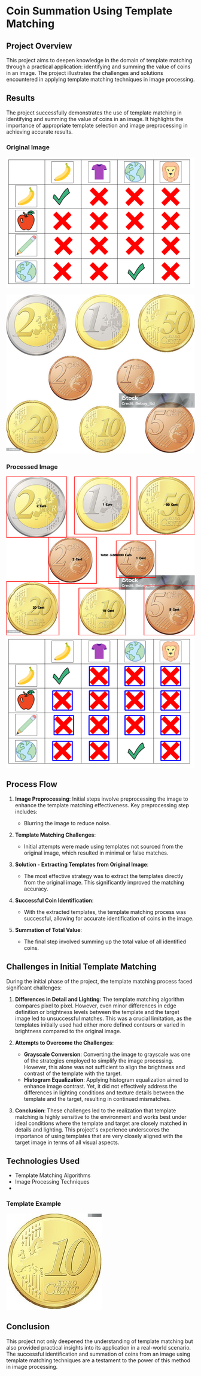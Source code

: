 # Coin Summation Using Template Matching

## Project Overview
This project aims to deepen knowledge in the domain of template matching through a practical application: identifying and summing the value of coins in an image. The project illustrates the challenges and solutions encountered in applying template matching techniques in image processing.


## Results
The project successfully demonstrates the use of template matching in identifying and summing the value of coins in an image. It highlights the importance of appropriate template selection and image preprocessing in achieving accurate results.

### Original Image
![Processed Image with Identified Cross](https://github.com/ange-nguetsop/TemplateMatching/blob/main/TemplateMatching/test3.png)

![Processed Image with Identified Coins](https://github.com/ange-nguetsop/TemplateMatching/blob/main/TemplateMatching/Test.jpg)

### Processed Image
![Processed Image with Identified Coins](https://github.com/ange-nguetsop/TemplateMatching/blob/main/TemplateMatching/Result.png)
![Processed Image with Identified Coins](https://github.com/ange-nguetsop/TemplateMatching/blob/main/TemplateMatching/Cross.png)

## Process Flow
1. **Image Preprocessing**: Initial steps involve preprocessing the image to enhance the template matching effectiveness. Key preprocessing step includes:
   - Blurring the image to reduce noise.

2. **Template Matching Challenges**:
   - Initial attempts were made using templates not sourced from the original image, which resulted in minimal or false matches.

3. **Solution - Extracting Templates from Original Image**:
   - The most effective strategy was to extract the templates directly from the original image. This significantly improved the matching accuracy.

4. **Successful Coin Identification**:
   - With the extracted templates, the template matching process was successful, allowing for accurate identification of coins in the image.

5. **Summation of Total Value**:
   - The final step involved summing up the total value of all identified coins.

## Challenges in Initial Template Matching

During the initial phase of the project, the template matching process faced significant challenges:

1. **Differences in Detail and Lighting**: The template matching algorithm compares pixel to pixel. However, even minor differences in edge definition or brightness levels between the template and the target image led to unsuccessful matches. This was a crucial limitation, as the templates initially used had either more defined contours or varied in brightness compared to the original image.

2. **Attempts to Overcome the Challenges**:
    - **Grayscale Conversion**: Converting the image to grayscale was one of the strategies employed to simplify the image processing. However, this alone was not sufficient to align the brightness and contrast of the template with the target.
    - **Histogram Equalization**: Applying histogram equalization aimed to enhance image contrast. Yet, it did not effectively address the differences in lighting conditions and texture details between the template and the target, resulting in continued mismatches.

3. **Conclusion**: These challenges led to the realization that template matching is highly sensitive to the environment and works best under ideal conditions where the template and target are closely matched in details and lighting. This project's experience underscores the importance of using templates that are very closely aligned with the target image in terms of all visual aspects.

## Technologies Used
- Template Matching Algorithms
- Image Processing Techniques
- 
### Template Example

![Example of a Template Used](https://github.com/ange-nguetsop/TemplateMatching/blob/main/Template/10cent.jpg)

## Conclusion
This project not only deepened the understanding of template matching but also provided practical insights into its application in a real-world scenario. The successful identification and summation of coins from an image using template matching techniques are a testament to the power of this method in image processing.
